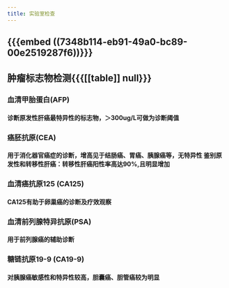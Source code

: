 ```yaml
---
title: 实验室检查
---
```


## {{{embed ((7348b114-eb91-49a0-bc89-00e2519287f6))}}}

## **肿瘤标志物检测**{{{[[table]] null}}}
### 血清甲胎蛋白(AFP)
#### 诊断原发性肝癌最特异性的标志物，＞300ug/L可做为诊断阈值

### 癌胚抗原(CEA)
#### 用于消化器官癌症的诊断，增高见于结肠癌、胃癌、胰腺癌等，无特异性 鉴别原发性和转移性肝癌：转移性肝癌阳性率高达90%,且明显增加

### 血清癌抗原125 (CA125)
#### CA125有助于卵巢癌的诊断及疗效观察

### 血清前列腺特异抗原(PSA)
#### 用于前列腺癌的辅助诊断

### 糖链抗原19-9 (CA19-9)
#### 对胰腺癌敏感性和特异性较高，胆囊癌、胆管癌较为明显

